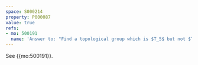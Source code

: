 ```yaml
---
space: S000214
property: P000087
value: true
refs:
- mo: 500191
  name: 'Answer to: "Find a topological group which is $T_5$ but not $T_6$"'
---
```


See {{mo:500191}}.
